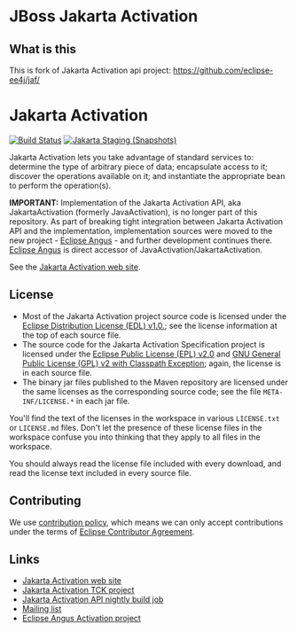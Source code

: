 JBoss Jakarta Activation
==================================

What is this
-----------------------

This is fork of Jakarta Activation api project: https://github.com/eclipse-ee4j/jaf/

# Jakarta Activation

[![Build Status](https://github.com/eclipse-ee4j/jaf/actions/workflows/maven.yml/badge.svg?branch=master)](https://github.com/eclipse-ee4j/jaf/actions/workflows/maven.yml?branch=master)
[![Jakarta Staging (Snapshots)](https://img.shields.io/nexus/s/https/jakarta.oss.sonatype.org/jakarta.activation/jakarta.activation-api.svg)](https://jakarta.oss.sonatype.org/content/repositories/staging/jakarta/activation/jakarta.activation-api/)

Jakarta Activation lets you take advantage of standard services to:
determine the type of arbitrary piece of data; encapsulate access to
it; discover the operations available on it; and instantiate the
appropriate bean to perform the operation(s).

**IMPORTANT:** Implementation of the Jakarta Activation API, aka JakartaActivation
(formerly JavaActivation), is no longer part of this repository.
As part of breaking tight integration between Jakarta Activation API and the implementation,
implementation sources were moved to the new project - [Eclipse Angus](https://github.com/eclipse-ee4j/angus-activation) -
and further development continues there. [Eclipse Angus](https://github.com/eclipse-ee4j/angus-activation)
is direct accessor of JavaActivation/JakartaActivation.

See the
[Jakarta Activation web site](https://eclipse-ee4j.github.io/jaf/).

## License

* Most of the Jakarta Activation project source code is licensed
under the [Eclipse Distribution License (EDL) v1.0.](https://www.eclipse.org/org/documents/edl-v10.php);
see the license information at the top of each source file.
* The source code for the Jakarta Activation Specification project
is licensed under the [Eclipse Public License (EPL) v2.0](https://www.eclipse.org/legal/epl-2.0/)
and [GNU General Public License (GPL) v2 with Classpath Exception](https://www.gnu.org/software/classpath/license.html);
again, the license is in each source file.
* The binary jar files published to the Maven repository are licensed
under the same licenses as the corresponding source code;
see the file `META-INF/LICENSE.*` in each jar file.

You'll find the text of the licenses in the workspace in various `LICENSE.txt` or `LICENSE.md` files.
Don't let the presence of these license files in the workspace confuse you into thinking
that they apply to all files in the workspace.

You should always read the license file included with every download, and read
the license text included in every source file.

## Contributing

We use [contribution policy](CONTRIBUTING.md), which means we can only accept contributions under
the terms of [Eclipse Contributor Agreement](http://www.eclipse.org/legal/ECA.php).

## Links
* [Jakarta Activation web site](https://eclipse-ee4j.github.io/jaf/)
* [Jakarta Activation TCK project](https://github.com/eclipse-ee4j/jaf-tck)
* [Jakarta Activation API nightly build job](https://ci.eclipse.org/jaf/job/activation-build-snapshot/)
* [Mailing list](https://accounts.eclipse.org/mailing-list/mail-dev)
* [Eclipse Angus Activation project](https://github.com/eclipse-ee4j/angus-activation)
